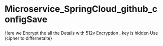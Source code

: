 ﻿# Microservice_SpringCloud_github_configSave

Here we Encrypt the all the Details with 512v Encryption , key is hidden 
Use {cipher to differnetaite}